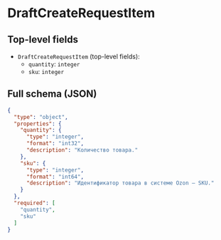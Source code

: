 # DraftCreateRequestItem

## Top-level fields
- `DraftCreateRequestItem` (top-level fields):
  - `quantity`: `integer`
  - `sku`: `integer`

## Full schema (JSON)
```json
{
  "type": "object",
  "properties": {
    "quantity": {
      "type": "integer",
      "format": "int32",
      "description": "Количество товара."
    },
    "sku": {
      "type": "integer",
      "format": "int64",
      "description": "Идентификатор товара в системе Ozon — SKU."
    }
  },
  "required": [
    "quantity",
    "sku"
  ]
}
```
